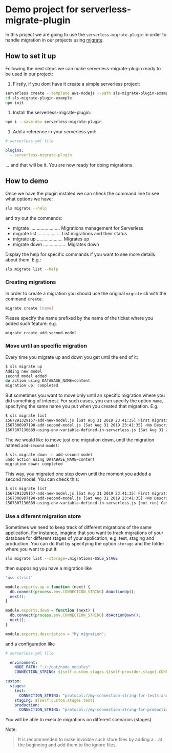 # Demo project for serverless-migrate-plugin

In this project we are going to use the `serverless-migrate-plugin` in order
to handle migration in our projects using [migrate][migrate-npm].

## How to set it up

Following the next steps we can make serverless-migrate-plugin ready to be used
in our project:

1. Firstly, if you dont have it create a simple serverless project:

```bash
serverless create --template aws-nodejs --path sls-migrate-plugin-example
cd sls-migrate-plugin-example
npm init
```

1. Install the serverless-migrate-plugin:

```bash
npm i --save-dev serverless-migrate-plugin
```

1. Add a reference in your serverless.yml:

```yml
# serverless.yml file

plugins:
  - serverless-migrate-plugin
```

... and that will be it. You are now ready for doing migrations.

## How to demo

Once we have the plugin instaled we can check the command line to see what options we have:

```bash
sls migrate --help
```

and try out the commands:

* migrate ....................... Migrations management for Serverless
* migrate list .................. List migrations and their status
* migrate up .................... Migrates up
* migrate down .................. Migrates down

Display the help for specific commands if you want to see more details about them. E.g.:

```bash
sls migrate list --help
```

### Creating migrations

In order to create a migration you should use the original `migrate` cli with the command `create`:

```bash
migrate create [name]
```

Please specify the name prefixed by the name of the ticket where you added such feature. e.g.

```bash
migrate create add-second-model
```

### Move until an specific migration

Every time you migrate up and down you get until the end of it:

```bash
$ sls migrate up
Adding new model
second model added
do action using DATABASE_NAME=content
migration up: completed
```

But sometimes you want to move only until an specific migration where you did something of interest. For such cases, 
you can specify the option `name`, specifying the same name you put when you created that migration. E.g.

```bash
$ sls migrate list
1567291329157-add-new-model.js [Sat Aug 31 2019 23:41:35] First migration
1567306997190-add-second-model.js [Sat Aug 31 2019 23:41:35] <No Description>
1567307130689-using-env-variable-defined-in-serverless.js [Sat Aug 31 2019 23:41:35] Get env variable defined in serverless.yml <===
```

The we would like to move just one migration down, until the migration named `add-second-model`:

```bash
$ sls migrate down -n add-second-model
undo action using DATABASE_NAME=content
migration down: completed
```

This way, you migrated one step down until the moment you added a second model. You can check this:

```bash
$ sls migrate list
1567291329157-add-new-model.js [Sat Aug 31 2019 23:41:35] First migration
1567306997190-add-second-model.js [Sat Aug 31 2019 23:41:35] <No Description> <===
1567307130689-using-env-variable-defined-in-serverless.js [not run] Get env variable defined in serverless.yml
```

### Use a diferent migration store

Sometimes we need to keep track of different migrations of the same application. For instance, imagine that you want to track migrations of your
database for different stages of your application, e.g. test, staging and production. You can do that by specifying the option `storage` and the
folder where you want to put it:

```bash
sls migrate list --storage=.migrations-$SLS_STAGE
```

then supposing you have a migration like

```javascript
'use strict'

module.exports.up = function (next) {
  db.connect(process.env.CONNECTION_STRING).doActionUp();
  next();
}

module.exports.down = function (next) {
  db.connect(process.env.CONNECTION_STRING).doActionDown();
  next();
}

module.exports.description = "My migration";
```

and a configuration like

```yml
# serverless.yml file

  environment:
    NODE_PATH: "./:/opt/node_modules"
    CONNECTION_STRING: ${self:custom.stages.${self:provider.stage}.CONNECTION_STRING}

custom:
  stages:
    test:
      CONNECTION_STRING: "protocol://my-connection-string-for-tests-and-staging"
    staging: ${self:custom.stages.test}
    production:
      CONNECTION_STRING: "protocol://my-connection-string-for-production"
```

You will be able to execute migrations on different scenarios (stages).

Note:
> It is recommended to make invisible such store files by adding a `.` at the beginning and add them to the ignore files.


[migrate-npm]: https://www.npmjs.com/package/migrate